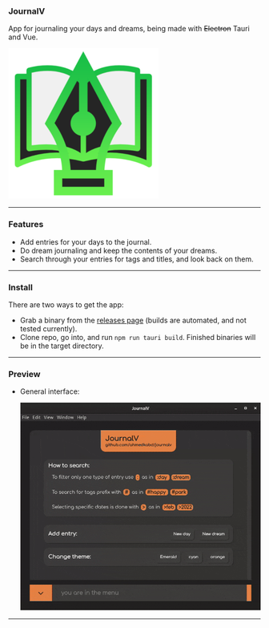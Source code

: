 ### JournalV

App for journaling your days and dreams, being made with ~~Electron~~ Tauri and Vue.

![JournalV Icon](app-icon-small.png)

<hr />

### Features

- Add entries for your days to the journal.
- Do dream journaling and keep the contents of your dreams.
- Search through your entries for tags and titles, and look back on them.

<hr />

### Install

There are two ways to get the app:

- Grab a binary from the [releases page](https://github.com/ahmedkabd/journalv/releases) (builds are automated, and not tested currently).
- Clone repo, go into, and run ```npm run tauri build```. Finished binaries will be in the target directory.
<hr />

### Preview

- General interface:

  ![A look at JournalV](app-preview.gif)

<hr />
